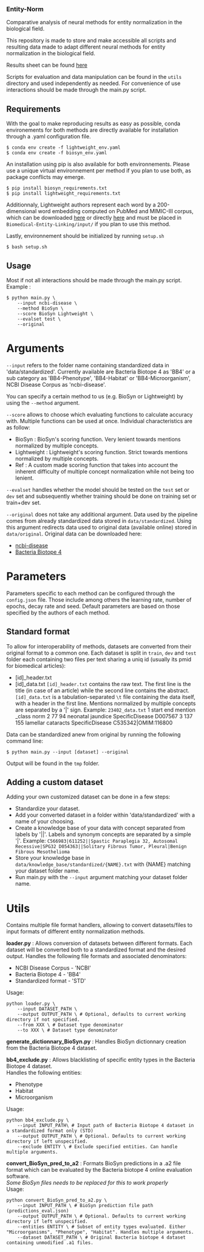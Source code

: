 ### Entity-Norm

Comparative analysis of neural methods for entity normalization in the biological field.

This repository is made to store and make accessible all scripts and resulting data made to adapt different neural methods for entity normalization in the biological field.

Results sheet can be found [here](https://docs.google.com/spreadsheets/d/1dDVcLoVeu9MloluEPtpPtgt2v-_XlFCQ35QN0NUJbpg/edit?usp=sharing)

Scripts for evaluation and data manipulation can be found in the `utils` directory and used independently as needed.
For convenience of use interactions should be made through the main.py script.

## Requirements
With the goal to make reproducing results as easy as possible, conda environements for both methods are directly available for installation through a .yaml configuration file.
```
$ conda env create -f lightweight_env.yaml
$ conda env create -f biosyn_env.yaml
```
An installation using pip is also available for both environnements. Please use a unique virtual environnement per method if you plan to use both, as package conflicts may emerge.
```
$ pip install biosyn_requirements.txt
$ pip install lightweight_requirements.txt
```

Additionnaly, Lightweight authors represent each word by a 200-dimensional word embedding computed on PubMed and MIMIC-III corpus, which can be downloaded [here](https://github.com/ncbi-nlp/BioSentVec) or directly [here](https://ftp.ncbi.nlm.nih.gov/pub/lu/Suppl/BioSentVec/BioWordVec_PubMed_MIMICIII_d200.vec.bin) and must be placed in `Biomedical-Entity-Linking/input/` if you plan to use this method.

Lastly, environnement should be initialized by running `setup.sh`
```
$ bash setup.sh
```

## Usage
Most if not all interactions should be made through the main.py script.
Example :
```
$ python main.py \
    --input ncbi-disease \
    --method BioSyn \
    --score BioSyn Lightweight \
    --evalset test \
    --original
```

# Arguments
`--input` refers to the folder name containing standardized data in 'data/standardized'. Currently available are Bacteria Biotope 4 as 'BB4' or a sub category as 'BB4-Phenotype', 'BB4-Habitat' or 'BB4-Microorganism', NCBI Disease Corpus as 'ncbi-disease'.

You can specify a certain method to us (e.g. BioSyn or Lightweight) by using the `--method` argument.

`--score` allows to choose which evaluating functions to calculate accuracy with. Multiple functions can be used at once.
Individual characteristics are as follow:
- BioSyn : BioSyn's scoring function. Very lenient towards mentions normalized by multiple concepts.
- Lightweight : Lightweight's scoring function. Strict towards mentions normalized by multiple concepts.
- Ref : A custom made scoring function that takes into account the inherent difficulty of multiple concept          normalization while not being too lenient.

`--evalset` handles whether the model should be tested on the `test` set or `dev` set and subsequently whether training should be done on training set or train+dev set.

`--original` does not take any additional argument. Data used by the pipeline comes from already standardized data stored in `data/standardized`. Using this argument redirects data used to original data (available online) stored in `data/original`.
Original data can be downloaded here:
- [ncbi-disease](https://www.ncbi.nlm.nih.gov/CBBresearch/Dogan/DISEASE/)
- [Bacteria Biotope 4](https://sites.google.com/view/bb-2019/dataset?authuser=0)

# Parameters
Parameters specific to each method can be configured through the `config.json` file. Those include among others the learning rate, number of epochs, decay rate and seed.
Default parameters are based on those specified by the authors of each method.

## Standard format
To allow for interoperability of methods, datasets are converted from their original format to a common one.
Each dataset is split in `train`, `dev` and `test` folder each containing two files per text sharing a uniq id (usually its pmid for biomedical articles):
- [id]_header.txt
- [id]_data.txt
`[id]_header.txt` contains the raw text. The first line is the title (in case of an article) while the second line contains the abstract.
`[id]_data.txt` is a tabulation-separated `\t` file containing the data itself, with a header in the first line. Mentions normalized by multiple concepts are separated by a '|' sign.
Example: `23402_data.txt`
1    start	end	mention	            _class	        norm
2    77	    94	neonatal jaundice	SpecificDisease	D007567
3    137	155	lamellar cataracts	SpecificDisease	C535342|OMIM:116800

Data can be standardized anew from original by running the following command line:
```
$ python main.py --input [dataset] --original
```
Output will be found in the `tmp` folder.

## Adding a custom dataset
Adding your own customized dataset can be done in a few steps:
- Standardize your dataset.
- Add your converted dataset in a folder within 'data/standardized' with a name of your choosing.
- Create a knowledge base of your data with concept separated from labels by '||'. Labels and synonym concepts are separated by a simple '|'.
        Example:
       ```C566983|611252||Spastic Paraplegia 32, Autosomal Recessive|SPG32
        D054363||Solitary Fibrous Tumor, Pleural|Benign Fibrous Mesothelioma```
- Store your knowledge base in `data/knowledge_base/standardized/{NAME}.txt` with {NAME} matching your dataset folder name.
- Run main.py with the `--input` argument matching your dataset folder name.

# Utils
Contains multiple file format handlers, allowing to convert datasets/files to input formats of different entity normalization methods.

**loader.py** : Allows conversion of datasets between different formats. Each dataset will be converted both to a standardized format and the desired output.
Handles the following file formats and associated denominators:
* NCBI Disease Corpus - 'NCBI'  
* Bacteria Biotope 4 - 'BB4'  
* Standardized format - 'STD'  

Usage:
```
python loader.py \
    --input DATASET_PATH \
    --output OUTPUT_PATH \ # Optional, defaults to current working directory if not specified.
    --from XXX \ # Dataset type denominator
    --to XXX \ # Dataset type denominator
```

**generate_dictionnary_BioSyn.py** : Handles BioSyn dictionnary creation from the Bacteria Biotope 4 dataset.  


**bb4_exclude.py** : Allows blacklisting of specific entity types in the Bacteria Biotope 4 dataset.  
Handles the following entities:   
* Phenotype  
* Habitat  
* Microorganism  

Usage:
```
python bb4_exclude.py \
    --input INPUT_PATH\ # Input path of Bacteria Biotope 4 dataset in a standardized format only (STD)
    --output OUTPUT_PATH \ # Optional. Defaults to current working directory if left unspecified.
    --exclude ENTITY \ # Exclude specified entities. Can handle multiple arguments.
```


**convert_BioSyn_pred_to_a2** : Formats BioSyn predictions in a .a2 file format which can be evaluated by the Bacteria biotope 4 online evaluation software.  
*Some BioSyn files needs to be replaced for this to work properly*  
Usage:
```
python convert_BioSyn_pred_to_a2.py \
    --input INPUT_PATH \ # BioSyn prediction file path (predictions_eval.json)
    --output OUTPUT_PATH \ # Optional. Defaults to current working directory if left unspecified.
    --entities ENTITY \ # Subset of entity types evaluated. Either "Microorganisms", "Phenotype", "Habitat". Handles multiple arguments.
    --dataset DATASET_PATH \ # Original Bacteria biotope 4 dataset containing unmodified .a1 files.
```
